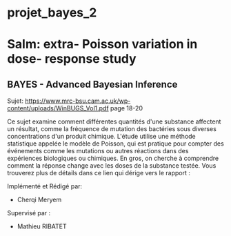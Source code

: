 # projet_bayes_2
# Salm: extra- Poisson variation in dose- response study
## BAYES - Advanced Bayesian Inference

Sujet: https://www.mrc-bsu.cam.ac.uk/wp-content/uploads/WinBUGS_Vol1.pdf page 18-20

Ce sujet examine comment différentes quantités d'une substance affectent un résultat, comme la fréquence de mutation des bactéries sous diverses concentrations d'un produit chimique. L'étude utilise une méthode statistique appelée le modèle de Poisson, qui est pratique pour compter des événements comme les mutations ou autres réactions dans des expériences biologiques ou chimiques. En gros, on cherche à comprendre comment la réponse change avec les doses de la substance testée. Vous trouverez plus de détails dans ce lien qui dérige vers le rapport :

Implémenté et Rédigé par:
- Cherqi Meryem


Supervisé par :
  - Mathieu RIBATET	

